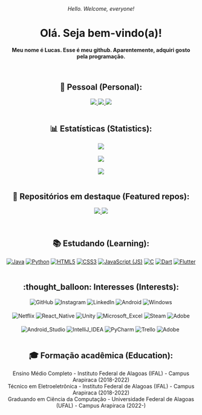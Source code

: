 <!-- Parágrafo de introdução -->
<p align="center"><i>Hello. Welcome, everyone!</i></p>
<h1 align="center">
  Olá. Seja bem-vindo(a)!
</h1>

<p align="center">
  <b>Meu nome é Lucas. Esse é meu github. Aparentemente, adquiri gosto pela programação.</b><br/>
</p>

<div><br></div>
<!-- Badges referentes a LinkedIn, Instagram e Gmail (contato) -->
<section align="center">
  <h2>👨 Pessoal (Personal): </h2>
  
  <a href="https://mail.google.com/mail/?view=cm&source=mailto&to=contatolucasoficial0@gmail.com" alt="Gmail" target="_blank">
    <img src="https://img.shields.io/badge/mail.contatolucasoficial0@gmail.com-F74141?style=for-the-badge&logoColor=white&logo=gmail&link=mailto:mail.contatolucasoficial0@gmail.com"/>
  </a>
  <a href="https://www.linkedin.com/in/arnaldo-lucas-sd/" target="_blank">
    <img src="https://img.shields.io/badge/Arnaldo%20Lucas-0e76a8?style=for-the-badge&logo=Linkedin&link=https://www.linkedin.com/in/arnaldo-lucas-sd/"/>
  </a>
  <a href="https://www.instagram.com/luc.ig._/" alt="Instagram" target="_blank">
    <img src="https://img.shields.io/badge/luc.ig.__-E4405F?style=for-the-badge&logo=instagram&logoColor=white&link=https://www.instagram.com/luc.ig._/"/>
  </a>
</section>

<div><br></div>

<section align="center"> <!-- Estatísticas no github -->
  <h2>📊 Estatísticas (Statistics):</h2>
  <p>
    <img src="https://github-readme-stats.vercel.app/api?username=luc-gh&show_icons=true&bg_color=010101&locale=pt-br&icon_color=00FFFF&title_color=FF2800&text_color=FFFFFF">
    <br/><br/>
    <img src="https://github-readme-streak-stats.herokuapp.com/?user=luc-gh&locale=pt-br&background=010101&fire=EF0101&stroke=111111&ring=F00000&currStreakNum=88FFFF&sideNums=00FFFF&currStreakLabel=FFFFFF&sideLabels=EAEAEA&border=FFFFFF&dates=7A7A7A">
    <br/><br/>
    <img src="https://github-readme-stats.vercel.app/api/top-langs/?username=luc-gh&layout=compact&bg_color=010101&locale=pt-br&text_color=FFFFFF&title_color=FCFCFC"><br/><br/>
  </p>
</section>

<section align="center"> <!-- Seção de repos-->
  <h2>🔖 Repositórios em destaque (Featured repos):</h2>
  <p>
    <a href="https://github.com/luc-gh/luc-gh" alt="luc-gh" target="_blank">
      <img src="https://github-readme-stats.vercel.app/api/pin/?username=luc-gh&repo=luc-gh&bg_color=000000&title_color=00FFFF&text_color=FFFFFF&icon_color=FF2800">
    </a>
    <a href="https://github.com/luc-gh/majorElement" alt="luc-gh" target="_blank">
      <img src="https://github-readme-stats.vercel.app/api/pin/?username=luc-gh&repo=majorElement&bg_color=000000&title_color=00FFFF&text_color=FFFFFF&icon_color=FF2800">
    </a>
  </p>
</section>

<div><br></div>

<!-- <section align="center"> <!-- Detaques sobre as habilidades pessoais
  <h2>😎 Habilidades (Skills):</h2>
  
</section>

<div><br></div> -->

<section align="center"> <!-- Seção sobre os estudos atuais -->
  <h2>📚 Estudando (Learning):</h2>
  <a href="https://github.com/topics/java"><img align="center" alt="Java" src="https://img.shields.io/badge/Java-7B0005?style=for-the-badge&logo=java&logoColor=EE8E1B" title="Linguagem de programação Java"/></a>
  <a href="https://github.com/topics/python"><img align="center" alt="Python" src="https://img.shields.io/badge/Python-3776AB?style=for-the-badge&logo=python&logoColor=yellow" title="Linguagem de programação Python"/></a>
  <a href="https://github.com/topics/html"><img align="center" alt="HTML5" src="https://img.shields.io/badge/HTML5-E34F26?style=for-the-badge&logo=html5&logoColor=white" title="Linguagem de marcação HTML"/></a>
  <a href="https://github.com/topics/css"><img align="center" alt="CSS3" src="https://img.shields.io/badge/CSS3-1572B6?style=for-the-badge&logo=css3&logoColor=white" title="Linguagem de descrição de estilo CSS3"/></a>
  <a href="https://github.com/topics/javascript"><img align="center" alt="JavaScript (JS)" src="https://img.shields.io/badge/JavaScript-F7DF1E?style=for-the-badge&logo=javascript&logoColor=black" title="Linguagem de programação JavaScript"/></a>
  <a href="https://github.com/topics/c"><img align="center" alt="C" src="https://img.shields.io/badge/C-00599C?style=for-the-badge&logo=c&logoColor=87CEFA" title="Linguagem de programação C"/></a>
  <a href="https://github.com/topics/dart"><img align="center" alt="Dart" src="https://img.shields.io/badge/Dart-2799F5?style=for-the-badge&logo=dart&logoColor=13558F" title="Linguagem de programação Dart"/></a>
  <a href="https://github.com/flutter"><img align="center" alt="Flutter" src="https://img.shields.io/badge/Flutter-02569B?style=for-the-badge&logo=flutter&logoColor=white" title="Flutter"/></a>
</section>

<div><br></div>

<section align="center"> <!-- Seção sobre interesses -->
  <h2>:thought_balloon: Interesses (Interests):</h2>
  <img align="center" alt="GitHub" src="https://img.shields.io/badge/GitHub-1A1A1A?style=for-the-badge&logo=github&logoColor=white" title=""/>
  <img align="center" alt="Instagram" src="https://img.shields.io/badge/Instagram-E4405F?style=for-the-badge&logo=instagram&logoColor=yellow" title=""/>
  <img align="center" alt="LinkedIn" src="https://img.shields.io/badge/LinkedIn-0077B5?style=for-the-badge&logo=linkedin&logoColor=white" title=""/>
  <img align="center" alt="Android" src="https://img.shields.io/badge/Android-A4DE02?style=for-the-badge&logo=android&logoColor=gray" title=""/>
  <img align="center" alt="Windows" src="https://img.shields.io/badge/Windows-0078D6?style=for-the-badge&logo=windows&logoColor=white" title=""/>
  <div><br></div>
  <img align="center" alt="Netflix" src="https://img.shields.io/badge/Netflix-E50914?style=for-the-badge&logo=netflix&logoColor=black" title=""/>
  <img align="center" alt="React_Native" src="https://img.shields.io/badge/React_Native-20232A?style=for-the-badge&logo=react&logoColor=61DAFB" title=""/>
  <img align="center" alt="Unity" src="https://img.shields.io/badge/Unity-202020?style=for-the-badge&logo=unity&logoColor=white" title=""/>
  <img align="center" alt="Microsoft_Excel" src="https://img.shields.io/badge/Microsoft_Excel-217346?style=for-the-badge&logo=microsoft-excel&logoColor=white" title=""/>
  <img align="center" alt="Steam" src="https://img.shields.io/badge/Steam-111111?style=for-the-badge&logo=steam&logoColor=white" title=""/>
  <img align="center" alt="Adobe" src="https://img.shields.io/badge/Adobe%20Photoshop-0D214F?style=for-the-badge&logo=Adobe%20Photoshop&logoColor=00FFF6" title=""/>
  <div><br></div>
  <img align="center" alt="Android_Studio" src="https://img.shields.io/badge/Android_Studio-3DDC84?style=for-the-badge&logo=android-studio&logoColor=black" title=""/>
  <img align="center" alt="IntelliJ_IDEA" src="https://img.shields.io/badge/IntelliJ_IDEA-121212.svg?style=for-the-badge&logo=intellij-idea&logoColor=white" title=""/>
  <img align="center" alt="PyCharm" src="https://img.shields.io/badge/PyCharm-FFFF00.svg?&style=for-the-badge&logo=PyCharm&logoColor=007F00" title=""/>
  <img align="center" alt="Trello" src="https://img.shields.io/badge/Trello-249225?style=for-the-badge&logo=trello&logoColor=white" title=""/>
  <img align="center" alt="Adobe" src="https://img.shields.io/badge/Adobe%20Illustrator-FF9A00?style=for-the-badge&logo=adobe%20illustrator&logoColor=gray" title=""/>
  <img align="center" alt="" src="" title=""/>
</section

<div><br></div>

<section align="center"> <!-- Seção de formação acadêmica -->
  <h2>🎓 Formação acadêmica (Education):</h2>
  Ensino Médio Completo - Instituto Federal de Alagoas (IFAL) - Campus Arapiraca (2018-2022)<br/>
  Técnico em Eletroeletrônica - Instituto Federal de Alagoas (IFAL) - Campus Arapiraca (2018-2022)<br/>
  Graduando em Ciência da Computação - Universidade Federal de Alagoas (UFAL) - Campus Arapiraca (2022-)
</section>
